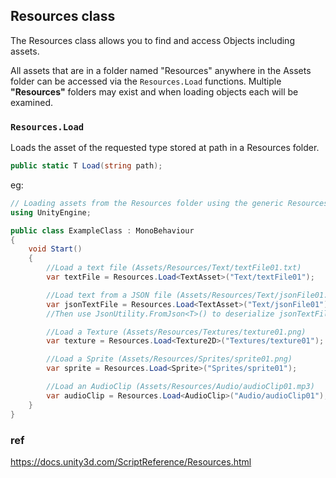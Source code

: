 ## Resources class

The Resources class allows you to find and access Objects including assets.

All assets that are in a folder named "Resources" anywhere in the Assets folder can be accessed via the `Resources.Load` functions. Multiple **"Resources"** folders may exist and when loading objects each will be examined.



### `Resources.Load`
Loads the asset of the requested type stored at path in a Resources folder.

```cs
public static T Load(string path);
```

eg:

```cs
// Loading assets from the Resources folder using the generic Resources.Load<T>(path) method
using UnityEngine;

public class ExampleClass : MonoBehaviour
{
    void Start()
    {
        //Load a text file (Assets/Resources/Text/textFile01.txt)
        var textFile = Resources.Load<TextAsset>("Text/textFile01");

        //Load text from a JSON file (Assets/Resources/Text/jsonFile01.json)
        var jsonTextFile = Resources.Load<TextAsset>("Text/jsonFile01");
        //Then use JsonUtility.FromJson<T>() to deserialize jsonTextFile into an object

        //Load a Texture (Assets/Resources/Textures/texture01.png)
        var texture = Resources.Load<Texture2D>("Textures/texture01");

        //Load a Sprite (Assets/Resources/Sprites/sprite01.png)
        var sprite = Resources.Load<Sprite>("Sprites/sprite01");

        //Load an AudioClip (Assets/Resources/Audio/audioClip01.mp3)
        var audioClip = Resources.Load<AudioClip>("Audio/audioClip01");
    }
}
```



### ref 
https://docs.unity3d.com/ScriptReference/Resources.html
